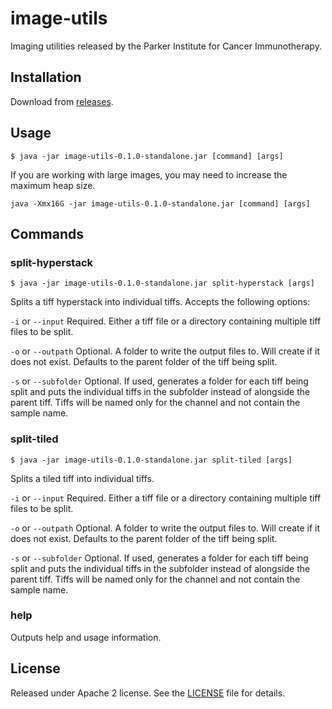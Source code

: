 # image-utils

Imaging utilities released by the Parker Institute for Cancer Immunotherapy.

## Installation

Download from [releases](https://github.com/ParkerICI/image-utils/releases).

## Usage

`$ java -jar image-utils-0.1.0-standalone.jar [command] [args]`

If you are working with large images, you may need to increase the maximum heap size.

`java -Xmx16G -jar image-utils-0.1.0-standalone.jar [command] [args]`

## Commands

### split-hyperstack

`$ java -jar image-utils-0.1.0-standalone.jar split-hyperstack [args]`

Splits a tiff hyperstack into individual tiffs. Accepts the following options:

`-i` or `--input`
Required. Either a tiff file or a directory containing multiple tiff files to be split.

`-o` or `--outpath`
Optional. A folder to write the output files to. Will create if it does not exist. Defaults to the parent folder of the tiff being split.

`-s` or `--subfolder`
Optional. If used, generates a folder for each tiff being split and puts the individual tiffs in the subfolder instead of alongside the parent tiff. Tiffs will be named only for the channel and not contain the sample name.

### split-tiled

`$ java -jar image-utils-0.1.0-standalone.jar split-tiled [args]`

Splits a tiled tiff into individual tiffs.

`-i` or `--input`
Required. Either a tiff file or a directory containing multiple tiff files to be split.

`-o` or `--outpath`
Optional. A folder to write the output files to. Will create if it does not exist. Defaults to the parent folder of the tiff being split.

`-s` or `--subfolder`
Optional. If used, generates a folder for each tiff being split and puts the individual tiffs in the subfolder instead of alongside the parent tiff. Tiffs will be named only for the channel and not contain the sample name.

### help

Outputs help and usage information.

## License

Released under Apache 2 license. See the [LICENSE](LICENSE.md) file for details.
